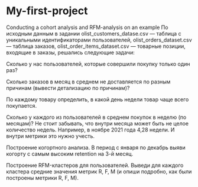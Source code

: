 # My-first-project

Сonducting a cohort analysis and RFM-analysis on an example
По исходным данным в задании olist_customers_datase.csv — таблица с уникальными идентификаторами пользователей, olist_orders_dataset.csv —  таблица заказов, olist_order_items_dataset.csv —  товарные позиции, входящие в заказы,
решались следующие задачи:

Сколько у нас пользователей, которые совершили покупку только один раз?

Сколько заказов в месяц в среднем не доставляется по разным причинам (вывести детализацию по причинам)?

По каждому товару определить, в какой день недели товар чаще всего покупается.

Сколько у каждого из пользователей в среднем покупок в неделю (по месяцам)? Не стоит забывать, что внутри месяца может быть не целое количество недель. Например, в ноябре 2021 года 4,28 недели. И внутри метрики это нужно учесть.

Построение когортного анализа. В период с января по декабрь выяви когорту с самым высоким retention на 3-й месяц.

Построение RFM-кластеров для пользователей. Выведи для каждого кластера средние значения метрик R, F, M (и опиши подробно, как были построены метрики R, F, M).
